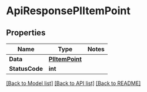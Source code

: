 # ApiResponsePIItemPoint

## Properties
Name | Type | Notes
------------ | ------------- | -------------
**Data** | **[**PIItemPoint**](../Model/PIItemPoint.md)**
**StatusCode** | **int**

[[Back to Model list]](../../README.md#documentation-for-models) [[Back to API list]](../../README.md#documentation-for-api-endpoints) [[Back to README]](../../README.md)
